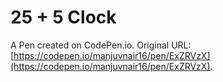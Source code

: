 # 25 + 5 Clock

A Pen created on CodePen.io. Original URL: [https://codepen.io/manjuvnair16/pen/ExZRVzX](https://codepen.io/manjuvnair16/pen/ExZRVzX).


